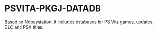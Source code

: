 # PSVITA-PKGJ-DATADB
Based on Nopaystation, it includes databases for PS Vita games, updates, DLC and PSX titles.
